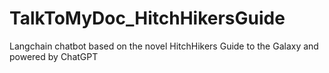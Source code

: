 # TalkToMyDoc_HitchHikersGuide
Langchain chatbot based on the novel HitchHikers Guide to the Galaxy and powered by ChatGPT
